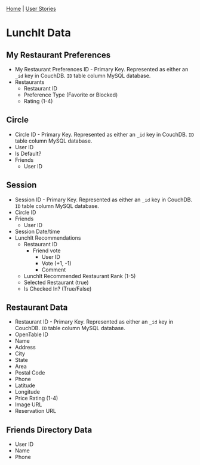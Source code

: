 [Home](/) | [User Stories](/lunchitapp/)

# LunchIt Data

## My Restaurant Preferences

- My Restaurant Preferences ID  - Primary Key. Represented as either an `_id` key in CouchDB.  `ID` table column MySQL database.
- Restaurants
  - Restaurant ID  
  - Preference Type (Favorite or Blocked)
  - Rating (1-4)

## Circle

- Circle ID - Primary Key. Represented as either an `_id` key in CouchDB.  `ID` table column MySQL database.
- User ID
- Is Default?
- Friends
  - User ID

## Session

- Session ID - Primary Key. Represented as either an `_id` key in CouchDB.  `ID` table column MySQL database.
- Circle ID
- Friends
  - User ID
- Session Date/time
- LunchIt Recommendations
  - Restaurant ID
    - Friend vote
      - User ID
      - Vote (+1, -1)
      - Comment
  - LunchIt Recommended Restaurant Rank (1-5)
  - Selected Restaurant (true)
  - Is Checked In? (True/False)

## Restaurant Data

- Restaurant ID - Primary Key. Represented as either an `_id` key in CouchDB.  `ID` table column MySQL database.
- OpenTable ID
- Name
- Address
- City
- State
- Area
- Postal Code
- Phone  
- Latitude
- Longitude
- Price Rating (1-4)
- Image URL
- Reservation URL

## Friends Directory Data

- User ID
- Name
- Phone
